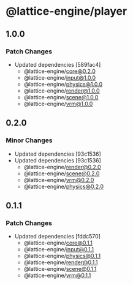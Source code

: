# @lattice-engine/player

## 1.0.0

### Patch Changes

- Updated dependencies [589fac4]
  - @lattice-engine/core@0.2.0
  - @lattice-engine/input@1.0.0
  - @lattice-engine/physics@1.0.0
  - @lattice-engine/render@1.0.0
  - @lattice-engine/scene@1.0.0
  - @lattice-engine/vrm@1.0.0

## 0.2.0

### Minor Changes

- Updated dependencies [93c1536]
- Updated dependencies [93c1536]
  - @lattice-engine/render@0.2.0
  - @lattice-engine/scene@0.2.0
  - @lattice-engine/vrm@0.2.0
  - @lattice-engine/physics@0.2.0

## 0.1.1

### Patch Changes

- Updated dependencies [fddc570]
  - @lattice-engine/core@0.1.1
  - @lattice-engine/input@0.1.1
  - @lattice-engine/physics@0.1.1
  - @lattice-engine/render@0.1.1
  - @lattice-engine/scene@0.1.1
  - @lattice-engine/vrm@0.1.1
